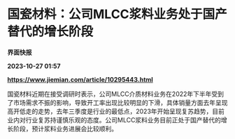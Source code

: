 # 国瓷材料：公司MLCC浆料业务处于国产替代的增长阶段
**界面快报**

**2023-10-27 01:57**

**https://www.jiemian.com/article/10295443.html**

国瓷材料近期在接受调研时表示，公司MLCC介质材料业务在2022年下半年受到了市场需求不振的影响，导致开工率出现比较明显的下滑，具体销量方面去年呈现高开低走的走势，去年三季度是行业的最低点，2023年开始呈现复苏趋势，目前业内对行业复苏持谨慎乐观的态度。公司MLCC浆料业务目前正处于国产替代的增长阶段，预计浆料业务进展会比较顺利。